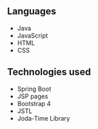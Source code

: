 ## Languages

- Java
- JavaScript
- HTML
- CSS

## Technologies used

- Spring Boot
- JSP pages
- Bootstrap 4
- JSTL
- Joda-Time Library
